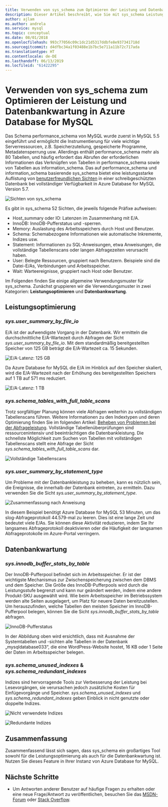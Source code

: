 ```yaml
---
title: Verwenden von sys_schema zum Optimieren der Leistung und Datenbankwartung in Azure Database for MySQL
description: Dieser Artikel beschreibt, wie Sie mit sys_schema Leistungsprobleme suchen und die Datenbank in Azure Database for MySQL warten.
author: ajlam
ms.author: andrela
ms.service: mysql
ms.topic: conceptual
ms.date: 08/01/2018
ms.openlocfilehash: 993c77056c09c1dc21d5317ddbfe8e937341718d
ms.sourcegitcommit: d4dfbc34a1f03488e1b7bc5e711a11b72c717ada
ms.translationtype: HT
ms.contentlocale: de-DE
ms.lasthandoff: 06/13/2019
ms.locfileid: "61422295"
---
```

# <a name="how-to-use-sysschema-for-performance-tuning-and-database-maintenance-in-azure-database-for-mysql"></a>Verwenden von sys_schema zum Optimieren der Leistung und Datenbankwartung in Azure Database for MySQL

Das Schema performance_schema von MySQL wurde zuerst in MySQL 5.5 eingeführt und ermöglicht die Instrumentierung für viele wichtige Serverressourcen, z.B. Speicherzuteilung, gespeicherte Programme, Metadatensperrung usw. Allerdings enthält performance_schema mehr als 80 Tabellen, und häufig erfordert das Abrufen der erforderlichen Informationen das Verknüpfen von Tabellen in performance_schema sowie von Tabellen aus information_schema. Das auf performance_schema und information_schema basierende sys_schema bietet eine leistungsstarke Auflistung von [benutzerfreundlichen Sichten](https://dev.mysql.com/doc/refman/5.7/en/sys-schema-views.html) in einer schreibgeschützten Datenbank bei vollständiger Verfügbarkeit in Azure Database for MySQL Version 5.7.

![Sichten von sys_schema](./media/howto-troubleshoot-sys-schema/sys-schema-views.png)

Es gibt in sys_schema 52 Sichten, die jeweils folgende Präfixe aufweisen:

- Host_summary oder IO: Latenzen im Zusammenhang mit E/A.
- InnoDB: InnoDB-Pufferstatus und -sperren.
- Memory: Auslastung des Arbeitsspeichers durch Host und Benutzer.
- Schema: Schemabezogene Informationen wie automatische Inkremente, Indizes usw.
- Statement: Informationen zu SQL-Anweisungen, etwa Anweisungen, die vollständige Tabellenscans oder langen Abfragezeiten verursacht haben.
- User: Belegte Ressourcen, gruppiert nach Benutzern. Beispiele sind die Datei-E/As, Verbindungen und Arbeitsspeicher.
- Wait: Warteereignisse, gruppiert nach Host oder Benutzer.

Im Folgenden finden Sie einige allgemeine Verwendungsmuster für sys_schema. Zunächst gruppieren wir die Verwendungsmuster in zwei Kategorien: **Leistungsoptimieren** und **Datenbankwartung**.

## <a name="performance-tuning"></a>Leistungsoptimierung

### <a name="sysusersummarybyfileio"></a>*sys.user_summary_by_file_io*

E/A ist der aufwendigste Vorgang in der Datenbank. Wir ermitteln die durchschnittliche E/A-Wartezeit durch Abfragen der Sicht *sys.user_summary_by_file_io*. Mit dem standardmäßig bereitgestellten Speicher von 125 GB beträgt die E/A-Wartezeit ca. 15 Sekunden.

![E/A-Latenz: 125 GB](./media/howto-troubleshoot-sys-schema/io-latency-125GB.png)

Da Azure Database for MySQL die E/A im Hinblick auf den Speicher skaliert, wird die E/A-Wartezeit nach der Erhöhung des bereitgestellten Speichers auf 1 TB auf 571 ms reduziert.

![E/A-Latenz: 1 TB](./media/howto-troubleshoot-sys-schema/io-latency-1TB.png)

### <a name="sysschematableswithfulltablescans"></a>*sys.schema_tables_with_full_table_scans*

Trotz sorgfältiger Planung können viele Abfragen weiterhin zu vollständigen Tabellenscans führen. Weitere Informationen zu den Indextypen und deren Optimierung finden Sie im folgenden Artikel: [Beheben von Problemen bei der Abfrageleistung](./howto-troubleshoot-query-performance.md). Vollständige Tabellenüberprüfungen sind ressourcenintensiv und beeinträchtigen die Datenbankleistung. Die schnellste Möglichkeit zum Suchen von Tabellen mit vollständigen Tabellenscans stellt eine Abfrage der Sicht *sys.schema_tables_with_full_table_scans* dar.

![Vollständige Tabellenscans](./media/howto-troubleshoot-sys-schema/full-table-scans.png)

### <a name="sysusersummarybystatementtype"></a>*sys.user_summary_by_statement_type*

Um Probleme mit der Datenbankleistung zu beheben, kann es nützlich sein, die Ereignisse, die innerhalb der Datenbank eintreten, zu ermitteln. Dazu verwenden Sie die Sicht *sys.user_summary_by_statement_type*.

![Zusammenfassung nach Anweisung](./media/howto-troubleshoot-sys-schema/summary-by-statement.png)

In diesem Beispiel benötigt Azure Database for MySQL 53 Minuten, um das slog-Abfrageprotokoll 44.579-mal zu leeren. Dies ist eine lange Zeit und bedeutet viele E/As. Sie können diese Aktivität reduzieren, indem Sie Ihr langsames Abfrageprotokoll deaktivieren oder die Häufigkeit der langsamen Abfrageprotokolle im Azure-Portal verringern.

## <a name="database-maintenance"></a>Datenbankwartung

### <a name="sysinnodbbufferstatsbytable"></a>*sys.innodb_buffer_stats_by_table*

Der InnoDB-Pufferpool befindet sich im Arbeitsspeicher. Er ist der wichtigste Mechanismus zur Zwischenspeicherung zwischen dem DBMS und dem Speicher. Die Größe des InnoDB-Pufferpools wird durch die Leistungsstufe begrenzt und kann nur geändert werden, indem eine andere Produkt-SKU ausgewählt wird. Wie beim Arbeitsspeicher im Betriebssystem werden alte Seiten ausgelagert, um Platz für neuere Daten bereitzustellen. Um herauszufinden, welche Tabellen den meisten Speicher im InnoDB-Pufferpool belegen, können Sie die Sicht *sys.innodb_buffer_stats_by_table* abfragen.

![InnoDB-Pufferstatus](./media/howto-troubleshoot-sys-schema/innodb-buffer-status.png)

In der Abbildung oben wird ersichtlich, dass mit Ausnahme der Systemtabellen und -sichten alle Tabellen in der Datenbank „mysqldatabase033“, die eine WordPress-Website hostet, 16 KB oder 1 Seite der Daten im Arbeitsspeicher belegen.

### <a name="sysschemaunusedindexes--sysschemaredundantindexes"></a>*sys.schema_unused_indexes* & *sys.schema_redundant_indexes*

Indizes sind hervorragende Tools zur Verbesserung der Leistung bei Lesevorgängen, sie verursachen jedoch zusätzliche Kosten für Einfügevorgänge und Speicher. *sys.schema_unused_indexes* und *sys.schema_redundant_indexes* geben Einblick in nicht genutzte oder doppelte Indizes.

![Nicht verwendete Indizes](./media/howto-troubleshoot-sys-schema/unused-indexes.png)

![Redundante Indizes](./media/howto-troubleshoot-sys-schema/redundant-indexes.png)

## <a name="conclusion"></a>Zusammenfassung

Zusammenfassend lässt sich sagen, dass sys_schema ein großartiges Tool sowohl für die Leistungsoptimierung als auch für die Datenbankwartung ist. Nutzen Sie dieses Feature in Ihrer Instanz von Azure Database for MySQL. 

## <a name="next-steps"></a>Nächste Schritte
- Um Antworten anderer Benutzer auf häufige Fragen zu erhalten oder eine neue Frage/Antwort zu veröffentlichen, besuchen Sie das [MSDN-Forum](https://social.msdn.microsoft.com/forums/security/en-US/home?forum=AzureDatabaseforMySQL) oder [Stack Overflow](https://stackoverflow.com/questions/tagged/azure-database-mysql).
